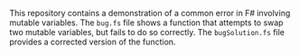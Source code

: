 This repository contains a demonstration of a common error in F# involving mutable variables. The `bug.fs` file shows a function that attempts to swap two mutable variables, but fails to do so correctly. The `bugSolution.fs` file provides a corrected version of the function.